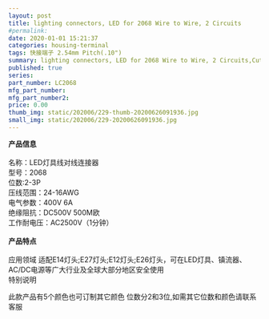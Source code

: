 ```yaml
---
layout: post
title: lighting connectors, LED for 2068 Wire to Wire, 2 Circuits
#permalink: 
date: 2020-01-01 15:21:37
categories: housing-terminal
tags: 快接端子 2.54mm Pitch(.10")
summary: lighting connectors, LED for 2068 Wire to Wire, 2 Circuits,Cutting 6mm for use to easy
published: true 
series: 
part_number: LC2068
mfg_part_number: 
mfg_part_number2: 
price: 0.00
thumb_img: static/202006/229-thumb-20200626091936.jpg
small_img: static/202006/229-20200626091936.jpg
---
```



<strong>产品信息</strong><br />
<br />
名称：LED灯具线对线连接器<br />
型号：2068<br />
位数:2-3P <br />
压线范围：24-16AWG<br />
电气参数：400V 6A<br />
绝缘阻抗：DC500V 500M欧<br />
工作耐电压：AC2500V（1分钟）<br />
<br />
<strong>产品特点</strong><br />
<br />
应用领域 适配E14灯头;E27灯头;E12灯头;E26灯头，可在LED灯具、镇流器、AC/DC电源等广大行业及全球大部分地区安全使用<br />
特别说明<br />
<p>
	此款产品有5个颜色也可订制其它颜色 位数分2和3位,如需其它位数和颜色请联系客服
</p>
<p>
	<br />
</p>